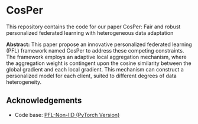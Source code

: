 # CosPer
This repository contains the code for our paper CosPer: Fair and robust personalized federated learning with heterogeneous data adaptation

**Abstract:**
This paper propose an innovative personalized federated learning (PFL) framework named CosPer to address these competing constraints. The framework employs an adaptive local aggregation mechanism, where the aggregation weight is contingent upon the cosine similarity between the global gradient and each local gradient. This mechanism can construct a personalized model for each client, suited to different degrees of data heterogeneity. 

## Acknowledgements
- Code base: [PFL-Non-IID (PyTorch Version)](https://github.com/TsingZ0/PFL-Non-IID)
